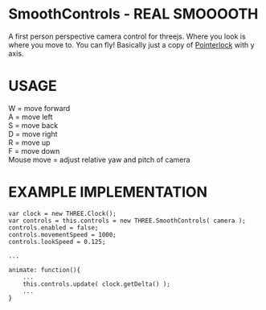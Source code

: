 SmoothControls - REAL SMOOOOTH
==============

A first person perspective camera control for threejs. Where you look is where you move to. You can fly! Basically just a copy of [Pointerlock](https://threejs.org/examples/misc_controls_pointerlock.html) with y axis.

# USAGE 
W = move forward  
A = move left  
S = move back  
D = move right  
R = move up  
F = move down  
Mouse move = adjust relative yaw and pitch of camera  

# EXAMPLE IMPLEMENTATION
```
var clock = new THREE.Clock();
var controls = this.controls = new THREE.SmoothControls( camera );
controls.enabled = false;
controls.movementSpeed = 1000;
controls.lookSpeed = 0.125;

...

animate: function(){
    ...
    this.controls.update( clock.getDelta() );
    ...
}
```
